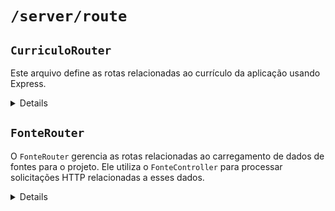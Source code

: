 # `/server/route`
## `CurriculoRouter`

Este arquivo define as rotas relacionadas ao currículo da aplicação usando Express.

<details>

### Rota `/curriculo`

- **Método HTTP:** GET
- **Controlador:** `CurriculoController`
- **Função:** `carregarDados`

##### Comportamento

- Utiliza o método `carregarDados` do `CurriculoController` para lidar com a requisição GET.
- Retorna os dados do currículo em formato JSON com status 200 se bem-sucedido.
- Retorna status 500 com mensagem de erro se houver algum problema durante o carregamento dos dados.

##### Exemplo de Uso

```javascript
import CurriculoRouter from '../server/route/CurriculoRouter.js';

// Exemplo de utilização da rota /curriculo
app.use('/api', CurriculoRouter);
```
### Instalação

Certifique-se de que o `CurriculoRouter` está exportado corretamente no seu arquivo e importado onde necessário.

```javascript
// No arquivo CurriculoRouter.js
export default CurriculoRouter;

// Exemplo de importação em outro arquivo
import CurriculoRouter from '../server/route/CurriculoRouter.js';
````
No arquivo principal `App.js`, a rota precisa estar importada e configurada:
```javascript
import CurriculoRouter from '../server/route/CurriculoRouter.js';

// Utilize o CurriculoRouter como middleware
app.use('/api', CurriculoRouter);
````
</details>

## `FonteRouter`

O `FonteRouter` gerencia as rotas relacionadas ao carregamento de dados de fontes para o projeto. Ele utiliza o `FonteController` para processar solicitações HTTP relacionadas a esses dados.

<details>
  
### Métodos

#### `GET /fonte`

- **Descrição:** Rota para carregar os dados das fontes.
- **Controller:** Utiliza o método `carregarDados` do `FonteController`.
- **Exemplo de Uso:**

```javascript
import express from 'express';
import FonteController from '../controller/FonteController.js';

const router = express.Router();
const fonteController = new FonteController();

router.get('/fonte', (req, res) => fonteController.carregarDados(req, res));

export default router;
```
### Instalação

Certifique-se de que o `FonteRouter` está exportado corretamente no seu arquivo e importado onde necessário.

```javascript
// No arquivo FonteRouter.js
export default FonteRouter;

// Exemplo de importação em outro arquivo
import CurriculoRouter from '../server/route/FonteRouter.js';
````
No arquivo principal `App.js`, a rota precisa estar importada e configurada:
```javascript
import FonteRouter from '../server/route/FonteRouter.js';

// Utilize o FonteRouter como middleware
app.use('/api', FonteRouter);
````
</details>

